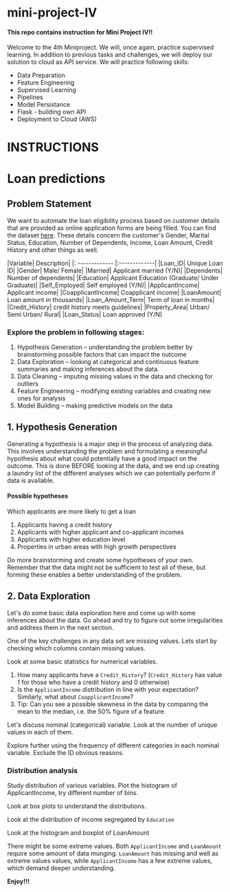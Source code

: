 # mini-project-IV
#### This repo contains instruction for Mini Project IV!!

Welcome to the 4th Miniproject. We will, once again, practice supervised learning. In addition to previous tasks and challenges, we will deploy our solution to cloud as API service. We will practice following skills:

- Data Preparation
- Feature Engineering
- Supervised Learning
- Pipelines
- Model Persistance
- Flask - building own API
- Deployment to Cloud (AWS)

# INSTRUCTIONS

# Loan predictions

## Problem Statement

We want to automate the loan eligibility process based on customer details that are provided as online application forms are being filled. You can find the dataset [here](https://drive.google.com/file/d/1h_jl9xqqqHflI5PsuiQd_soNYxzFfjKw/view?usp=sharing). These details concern the customer's Gender, Marital Status, Education, Number of Dependents, Income, Loan Amount, Credit History and other things as well. 

|Variable| Description|
|: ------------- |:-------------|
|Loan_ID| Unique Loan ID|
|Gender| Male/ Female|
|Married| Applicant married (Y/N)|
|Dependents| Number of dependents|
|Education| Applicant Education (Graduate/ Under Graduate)|
|Self_Employed| Self employed (Y/N)|
|ApplicantIncome| Applicant income|
|CoapplicantIncome| Coapplicant income|
|LoanAmount| Loan amount in thousands|
|Loan_Amount_Term| Term of loan in months|
|Credit_History| credit history meets guidelines|
|Property_Area| Urban/ Semi Urban/ Rural|
|Loan_Status| Loan approved (Y/N)



### Explore the problem in following stages:

1. Hypothesis Generation – understanding the problem better by brainstorming possible factors that can impact the outcome
2. Data Exploration – looking at categorical and continuous feature summaries and making inferences about the data.
3. Data Cleaning – imputing missing values in the data and checking for outliers
4. Feature Engineering – modifying existing variables and creating new ones for analysis
5. Model Building – making predictive models on the data


## 1. Hypothesis Generation

Generating a hypothesis is a major step in the process of analyzing data. This involves understanding the problem and formulating a meaningful hypothesis about what could potentially have a good impact on the outcome. This is done BEFORE looking at the data, and we end up creating a laundry list of the different analyses which we can potentially perform if data is available.

#### Possible hypotheses
Which applicants are more likely to get a loan

1. Applicants having a credit history 
2. Applicants with higher applicant and co-applicant incomes
3. Applicants with higher education level
4. Properties in urban areas with high growth perspectives

Do more brainstorming and create some hypotheses of your own. Remember that the data might not be sufficient to test all of these, but forming these enables a better understanding of the problem.

## 2. Data Exploration
Let's do some basic data exploration here and come up with some inferences about the data. Go ahead and try to figure out some irregularities and address them in the next section. 

One of the key challenges in any data set are missing values. Lets start by checking which columns contain missing values.

Look at some basic statistics for numerical variables.

1. How many applicants have a `Credit_History`? (`Credit_History` has value 1 for those who have a credit history and 0 otherwise)
2. Is the `ApplicantIncome` distribution in line with your expectation? Similarly, what about `CoapplicantIncome`?
3. Tip: Can you see a possible skewness in the data by comparing the mean to the median, i.e. the 50% figure of a feature.

Let's discuss nominal (categorical) variable. Look at the number of unique values in each of them.

Explore further using the frequency of different categories in each nominal variable. Exclude the ID obvious reasons.

### Distribution analysis

Study distribution of various variables. Plot the histogram of ApplicantIncome, try different number of bins.

Look at box plots to understand the distributions. 

Look at the distribution of income segregated  by `Education`

Look at the histogram and boxplot of LoanAmount

There might be some extreme values. Both `ApplicantIncome` and `LoanAmount` require some amount of data munging. `LoanAmount` has missing and well as extreme values values, while `ApplicantIncome` has a few extreme values, which demand deeper understanding. 

**Enjoy!!!**


